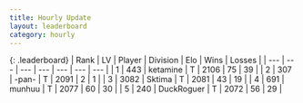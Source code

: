 ```yaml
---
title: Hourly Update
layout: leaderboard
category: hourly
---
```


{: .leaderboard}
| Rank | LV | Player | Division | Elo | Wins | Losses |
| --- | --- | --- | --- | --- | --- | --- |
| <span data-change="0">1</span> | 443 | <span title="ID: 725085">ketamine</span> | T | <span data-change="0">2106</span> | <span data-change="0">75</span> | <span data-change="0">39</span> |
| <span data-change="0">2</span> | 307 | <span title="ID: 719486">-pan-</span> | T | <span data-change="0">2091</span> | <span data-change="0">2</span> | <span data-change="0">1</span> |
| <span data-change="0">3</span> | 3082 | <span title="ID: 353063">Sktima</span> | T | <span data-change="-7">2081</span> | <span data-change="1">43</span> | <span data-change="1">19</span> |
| <span data-change="0">4</span> | 691 | <span title="ID: 207149">munhuu</span> | T | <span data-change="0">2077</span> | <span data-change="0">60</span> | <span data-change="0">30</span> |
| <span data-change="0">5</span> | 240 | <span title="ID: 760389">DuckRoguer</span> | T | <span data-change="0">2072</span> | <span data-change="0">56</span> | <span data-change="0">29</span> |